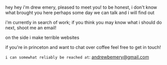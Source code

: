hey hey
i'm drew emery, pleased to meet you!
to be honest, i don't know what brought you here
perhaps some day we can talk and i will find out

i'm currently in search of work; if you think you may know what 
i should do next, shoot me an email!

on the side i make terrible websites

if you're in princeton and want to chat over coffee feel free to get in touch!

`i can somewhat reliably be reached at`: andrewbemery@gmail.com

